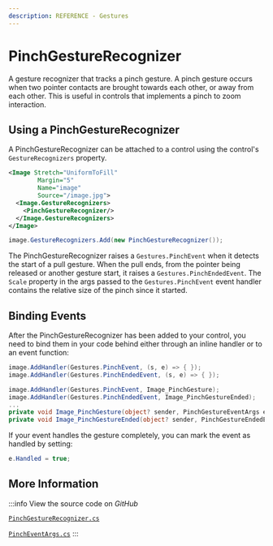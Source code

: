 ```yaml
---
description: REFERENCE - Gestures
---
```


# PinchGestureRecognizer

A gesture recognizer that tracks a pinch gesture. A pinch gesture occurs when two pointer contacts are brought towards each other, or away from each other. This is useful in controls that implements a pinch to zoom interaction.

## Using a PinchGestureRecognizer
A PinchGestureRecognizer can be attached to a control using the control's `GestureRecognizers` property.
```xml
<Image Stretch="UniformToFill"
        Margin="5"
        Name="image"
        Source="/image.jpg">
  <Image.GestureRecognizers>
    <PinchGestureRecognizer/>
  </Image.GestureRecognizers>
</Image>
```

```csharp title='C#'
image.GestureRecognizers.Add(new PinchGestureRecognizer());
```

The PinchGestureRecognizer raises a `Gestures.PinchEvent` when it detects the start of a pull gesture. When the pull ends, from the pointer being released or another gesture start, it raises a `Gestures.PinchEndedEvent`.
The `Scale` property in the args passed to the `Gestures.PinchEvent` event handler contains the relative size of the pinch since it started.

## Binding Events
After the PinchGestureRecognizer has been added to your control, you need to bind them in your code behind either through an inline handler or to an event function:
```csharp title='C#'
image.AddHandler(Gestures.PinchEvent, (s, e) => { });
image.AddHandler(Gestures.PinchEndedEvent, (s, e) => { });
```
```csharp title='C#'
image.AddHandler(Gestures.PinchEvent, Image_PinchGesture);
image.AddHandler(Gestures.PinchEndedEvent, Image_PinchGestureEnded);
...
private void Image_PinchGesture(object? sender, PinchGestureEventArgs e) { }
private void Image_PinchGestureEnded(object? sender, PinchGestureEndedEventArgs e) { }
```
If your event handles the gesture completely, you can mark the event as handled by setting:
```csharp title='C#'
e.Handled = true;
```

## More Information

:::info
View the source code on _GitHub_ 

[`PinchGestureRecognizer.cs`](https://github.com/AvaloniaUI/Avalonia/blob/master/src/Avalonia.Base/Input/GestureRecognizers/PinchGestureRecognizer.cs)

[`PinchEventArgs.cs`](https://github.com/AvaloniaUI/Avalonia/blob/master/src/Avalonia.Base/Input/PinchEventArgs.cs)
:::
